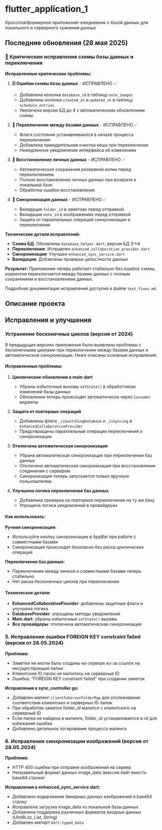 # flutter_application_1

Кроссплатформерное приложение-ежедневник с базой данных для локального и серверного хранения данных

## Последние обновления (28 мая 2025)

### 🔧 Критические исправления схемы базы данных и переключения

**Исправленные критические проблемы:**

1. **🗄️ Ошибки схемы базы данных** - ИСПРАВЛЕНО ✅
   - Добавлена колонка `database_id` в таблицу `note_images`
   - Добавлены колонки `created_at` и `updated_at` в таблицу `schedule_entries`
   - Увеличена версия БД до 4 с автоматическим обновлением схемы

2. **🔄 Переключение между базами данных** - ИСПРАВЛЕНО ✅
   - Флаги состояния устанавливаются в начале процесса переключения
   - Добавлена принудительная очистка кеша при переключении
   - Немедленное уведомление интерфейса об изменениях

3. **💾 Восстановление личных данных** - ИСПРАВЛЕНО ✅  
   - Автоматическое сохранение резервной копии перед переключением
   - Полное восстановление личных данных при возврате к локальной базе
   - Обработка ошибок восстановления

4. **🔄 Синхронизация данных** - ИСПРАВЛЕНО ✅
   - Валидация `folder_id` в заметках перед отправкой
   - Валидация `note_id` в изображениях перед отправкой  
   - Защита от параллельных операций синхронизации и переключения

**Технические детали исправлений:**

- **Схема БД**: Обновлены `database_helper.dart`, версия БД 3→4
- **Переключение**: Исправлен `enhanced_collaborative_provider.dart` 
- **Синхронизация**: Улучшен `enhanced_sync_service.dart`
- **Валидация**: Добавлены проверки целостности данных

**Результат**: Приложение теперь работает стабильно без ошибок схемы, корректно переключается между базами данных с полным сохранением и восстановлением данных.

Подробная документация исправлений доступна в файле `test_fixes.md`.

## Описание проекта

## Исправления и улучшения

### Устранение бесконечных циклов (версия от 2024)

В предыдущих версиях приложения были выявлены проблемы с бесконечными циклами при переключении между базами данных и автоматической синхронизации. Ниже описаны основные исправления:

#### Исправленные проблемы:

1. **Циклические обновления в main.dart**
   - Убраны избыточные вызовы `setState()` в обработчиках изменений базы данных
   - Обновления теперь происходят автоматически через `Consumer` виджеты

2. **Защита от повторных операций**
   - Добавлены флаги `_isSwitchingDatabase` и `_isSyncing` в `EnhancedCollaborativeProvider`
   - Предотвращены параллельные операции переключения и синхронизации

3. **Отключена автоматическая синхронизация**
   - Убрана автоматическая синхронизация при переключении баз данных
   - Отключена автоматическая синхронизация при восстановлении соединения с сервером
   - Синхронизация теперь запускается только вручную пользователем

4. **Улучшена логика переключения баз данных**
   - Добавлена проверка на повторное переключение на ту же базу
   - Упрощена логика уведомлений в провайдерах

#### Как использовать:

**Ручная синхронизация:**
- Используйте кнопку синхронизации в AppBar при работе с совместными базами
- Синхронизация происходит безопасно без риска циклических операций

**Переключение баз данных:**
- Переключение между личной и совместными базами теперь стабильно
- Нет риска бесконечных циклов при переключении

#### Технические детали:

- **EnhancedCollaborativeProvider**: добавлены защитные флаги и улучшена логика
- **DatabaseProvider**: упрощены методы уведомлений
- **Main.dart**: убраны избыточные `setState()` вызовы
- **Все провайдеры**: отключена автоматическая синхронизация

### 5. **Исправление ошибки FOREIGN KEY constraint failed (версия от 28.05.2024)**

**Проблема:**
- Заметки не могли быть созданы на сервере из-за ссылок на несуществующие папки
- Клиентские ID папок не мапились на серверные ID
- Ошибка: "FOREIGN KEY constraint failed" при создании заметок

**Исправления в sync_controller.go:**
- Добавлен мапинг `clientToServerFolderMap` для отслеживания соответствия клиентских и серверных ID папок
- При обработке заметок folder_id мапится с клиентского на серверный ID
- Если папка не найдена в мапинге, folder_id устанавливается в nil для избежания ошибки
- Добавлено детальное логирование процесса мапинга

### 6. **Исправление синхронизации изображений (версия от 28.05.2024)**

**Проблема:**
- HTTP 400 ошибки при отправке изображений на сервер
- Неправильный формат данных image_data (массив байт вместо base64 строки)

**Исправления в enhanced_sync_service.dart:**
- Добавлено кодирование бинарных данных изображений в base64 строку
- Исправлена загрузка image_data из локальной базы данных
- Добавлена поддержка различных форматов входных данных (Uint8List, List<int>, String)
- Добавлен импорт `dart:typed_data`
